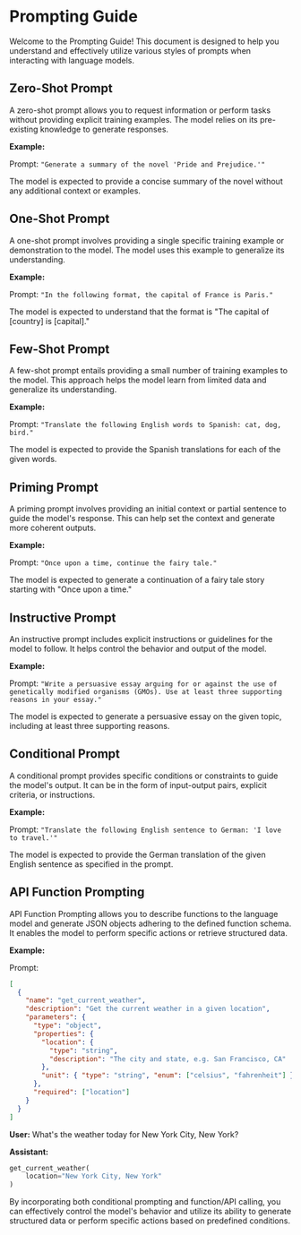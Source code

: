 # Prompting Guide

Welcome to the Prompting Guide! This document is designed to help you understand
and effectively utilize various styles of prompts when interacting with language
models.

## Zero-Shot Prompt

A zero-shot prompt allows you to request information or perform tasks without
providing explicit training examples. The model relies on its pre-existing
knowledge to generate responses.

**Example:**

Prompt: `"Generate a summary of the novel 'Pride and Prejudice.'"`

The model is expected to provide a concise summary of the novel without any
additional context or examples.

## One-Shot Prompt

A one-shot prompt involves providing a single specific training example or
demonstration to the model. The model uses this example to generalize its
understanding.

**Example:**

Prompt: `"In the following format, the capital of France is Paris."`

The model is expected to understand that the format is "The capital of [country]
is [capital]."

## Few-Shot Prompt

A few-shot prompt entails providing a small number of training examples to the
model. This approach helps the model learn from limited data and generalize its
understanding.

**Example:**

Prompt: `"Translate the following English words to Spanish: cat, dog, bird."`

The model is expected to provide the Spanish translations for each of the given
words.

## Priming Prompt

A priming prompt involves providing an initial context or partial sentence to
guide the model's response. This can help set the context and generate more
coherent outputs.

**Example:**

Prompt: `"Once upon a time, continue the fairy tale."`

The model is expected to generate a continuation of a fairy tale story starting
with "Once upon a time."

## Instructive Prompt

An instructive prompt includes explicit instructions or guidelines for the model
to follow. It helps control the behavior and output of the model.

**Example:**

Prompt:
`"Write a persuasive essay arguing for or against the use of genetically modified organisms (GMOs). Use at least three supporting reasons in your essay."`

The model is expected to generate a persuasive essay on the given topic,
including at least three supporting reasons.

## Conditional Prompt

A conditional prompt provides specific conditions or constraints to guide the
model's output. It can be in the form of input-output pairs, explicit criteria,
or instructions.

**Example:**

Prompt:
`"Translate the following English sentence to German: 'I love to travel.'"`

The model is expected to provide the German translation of the given English
sentence as specified in the prompt.

## API Function Prompting

API Function Prompting allows you to describe functions to the language model and
generate JSON objects adhering to the defined function schema. It enables the
model to perform specific actions or retrieve structured data.

**Example:**

Prompt:

```json
[
  {
    "name": "get_current_weather",
    "description": "Get the current weather in a given location",
    "parameters": {
      "type": "object",
      "properties": {
        "location": {
          "type": "string",
          "description": "The city and state, e.g. San Francisco, CA"
        },
        "unit": { "type": "string", "enum": ["celsius", "fahrenheit"] }
      },
      "required": ["location"]
    }
  }
]
```

**User:** What's the weather today for New York City, New York?

**Assistant:**

```python
get_current_weather(
    location="New York City, New York"
)
```

By incorporating both conditional prompting and function/API calling, you can
effectively control the model's behavior and utilize its ability to generate
structured data or perform specific actions based on predefined conditions.
